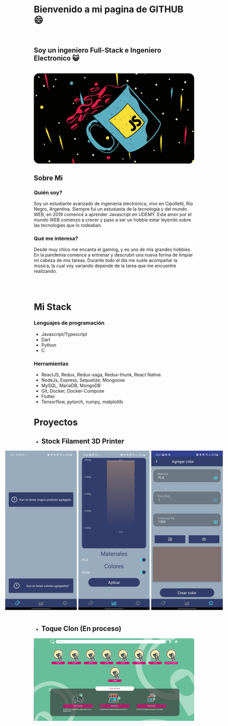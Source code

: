 # Bienvenido a mi pagina de GITHUB :smile:

<br />

## Soy un ingeniero Full-Stack e Ingeniero Electronico :smiley_cat:

<br />

<img src="./taza.png" style="border-radius: 1rem" alt="Mi lenguaje favorito"/>

<br />

## Sobre Mi

### Quién soy?

Soy un estudiante avanzado de ingenieria electrónica, vivo en Cipolletti, Rio Negro, Argentina. Siempre fui un estusiasta de la tecnología y del mundo WEB, en 2019 comence a aprender Javascript en UDEMY. Este amor por el mundo WEB comenzo a crecer y paso a ser un hobbie estar leyendo sobre las tecnologías que lo rodeaban.

### Qué me interesa?

Desde muy chico me encanta el gaming, y es uno de mis grandes hobbies. En la pandemia comence a entrenar y descrubri una nueva forma de limpiar mi cabeza de mis tareas. Durante todo el día me suele acompañar la música, la cual voy variando depende de la tarea que me encuentre realizando.

<br />
<br />

# Mi Stack

### Lenguajes de programación

<ul>
    <li>
        Javascript/Typescript
    </li>
    <li>
        Dart
    </li>
    <li>
        Python
    </li>
    <li>
        C
    </li>
</ul>

### Herramientas

<ul>
    <li>
        ReactJS, Redux, Redux-saga, Redux-thunk, React Native
    </li>
    <li>
        NodeJs, Express, Sequelize, Mongoose
    </li>
    <li>
        MySQL, MariaDB, MongoDB
    </li>
    <li>
        Git, Docker, Docker-Compose
    </li>
    <li>
        Flutter
    </li>
    <li>
        Tensorflow, pytorch, numpy, matplotlib
    </li>
</ul>

# Proyectos
- ## Stock Filament 3D Printer

<a href="https://github.com/LautaroAndresSaez/stockControl3DPrinter-RN" style="display: flex; gap: .3rem; justify-content: center;">
    <img src="./rn-3.jpeg" alt="react-native" style="height: 500px;"/>
    <img src="./rn.jpeg" alt="react-native" style="height: 500px;"/>
    <img src="./rn-2.jpeg" alt="react-native" style="height: 500px;"/>
</a>

<br/>

- ## Toque Clon (En proceso)

<a href="https://github.com/LautaroAndresSaez/toque" style="display: flex; gap: .3rem; justify-content: center;">
    <img src="./toque.png" alt="toque"/>
</a>
